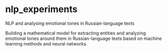 # nlp_experiments
NLP and analysing emotional tones in Russian-language texts

Building a mathematical model for extracting entities and analyzing emotional tones around them in Russian-language texts based on machine learning methods and neural networks.
